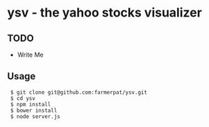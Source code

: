 ysv - the yahoo stocks visualizer
=================================

TODO
----
* Write Me

Usage
-----
```shell
 $ git clone git@github.com:farmerpat/ysv.git
 $ cd ysv
 $ npm install
 $ bower install
 $ node server.js
```

